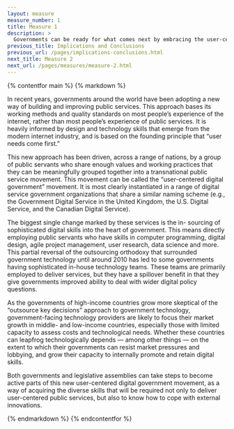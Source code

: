 ```yaml
---
layout: measure
measure_number: 1
title: Measure 1
description: >
  Governments can be ready for what comes next by embracing the user-centered digital government movement.
previous_title: Implications and Conclusions 
previous_url: /pages/implications-conclusions.html
next_title: Measure 2
next_url: /pages/measures/measure-2.html
---
```


{% contentfor main %}
{% markdown %}

In recent years, governments around the world have been adopting a new way of building and improving public services. This approach bases its working methods and quality standards on most people’s experience of the internet, rather than most people’s experience of public services. It is heavily informed by design and technology skills that emerge from the modern internet industry, and is based on the founding principle that “user needs come first.”

This new approach has been driven, across a range of nations, by a group of public servants who share enough values and working practices that they can be meaningfully grouped together into a transnational public service movement. This movement can be called the “user-centered digital government” movement. It is most clearly instantiated in a range of digital service government organizations that share a similar naming scheme (e.g., the Government Digital Service in the United Kingdom, the U.S. Digital Service, and the Canadian Digital Service).

The biggest single change marked by these services is the in- sourcing of sophisticated digital skills into the heart of government. This means directly employing public servants who have skills in computer programming, digital design, agile project management, user research, data science and more. This partial reversal of the outsourcing orthodoxy that surrounded government technology until around 2010 has led to some governments having sophisticated in-house technology teams. These teams are primarily employed to deliver services, but they have a spillover benefit in that they give governments improved ability to deal with wider digital policy questions.

As the governments of high-income countries grow more skeptical of the “outsource key decisions” approach to government technology, government-facing technology providers are likely to focus their market growth in middle- and low-income countries, especially
those with limited capacity to assess costs and technological needs. Whether these countries can leapfrog technologically depends — among other things — on the extent to which their governments can resist market pressures and lobbying, and grow their capacity to internally promote and retain digital skills.

Both governments and legislative assemblies can take steps to become active parts of this new user-centered digital government movement, as a way of acquiring the diverse skills that will be required not only to deliver user-centered public services, but also to know how to cope with external innovations.

{% endmarkdown %}
{% endcontentfor %}
